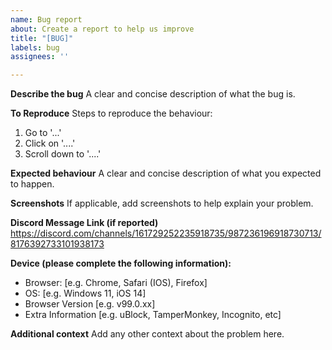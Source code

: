```yaml
---
name: Bug report
about: Create a report to help us improve
title: "[BUG]"
labels: bug
assignees: ''

---
```


**Describe the bug**
A clear and concise description of what the bug is.

**To Reproduce**
Steps to reproduce the behaviour:
1. Go to '...'
2. Click on '....'
3. Scroll down to '....'

**Expected behaviour**
A clear and concise description of what you expected to happen.

**Screenshots**
If applicable, add screenshots to help explain your problem.

**Discord Message Link (if reported)**
https://discord.com/channels/161729252235918735/987236196918730713/8176392733101938173

**Device (please complete the following information):**
 - Browser: [e.g. Chrome, Safari (IOS), Firefox]
 - OS: [e.g. Windows 11, iOS 14]
 - Browser Version [e.g. v99.0.xx]
 - Extra Information [e.g. uBlock, TamperMonkey, Incognito, etc]

**Additional context**
Add any other context about the problem here.
